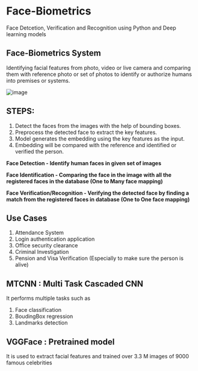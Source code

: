 # Face-Biometrics
Face Detcetion, Verification and Recognition using Python and Deep learning models 

## Face-Biometrics System

Identifying facial features from photo, video or live camera and comparing them with reference photo or set of photos to identify or authorize humans into premises or systems.



![image](https://user-images.githubusercontent.com/30498799/114339359-95243380-9b87-11eb-8f95-54d16bbec43a.png)


## STEPS:
1.	Detect the faces from the images with the help of bounding boxes.
2.	Preprocess the detected face to extract the key features.
3.	Model generates the embedding using the key features as the input.
4.	Embedding will be compared with the reference and identified or verified the person.


**Face Detection - Identify human faces in given set of images**

**Face Identification - Comparing the face in the image with all the registered faces in the database (One to Many face mapping)**

**Face Verification/Recognition - Verifying the detected face by finding a match from the registered faces in database (One to One face mapping)**



## Use Cases
1.  Attendance System
2.  Login authentication application
3.  Office security clearance
4.  Criminal Investigation
5.  Pension and Visa Verification (Especially to make sure the person is alive)

## MTCNN : Multi Task Cascaded CNN

It performs multiple tasks such as 
1.  Face classification
2.  BoudingBox regression
3.  Landmarks detection

## VGGFace : Pretrained model
It is used to extract facial features and trained over 3.3 M images of 9000 famous celebrities

